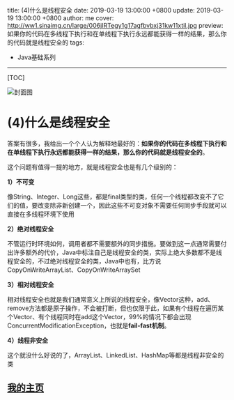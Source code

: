 title:  (4)什么是线程安全
date: 2019-03-19 13:00:00 +0800
update: 2019-03-19 13:00:00 +0800
author: me
cover: http://ww1.sinaimg.cn/large/006jIRTegy1g17agfbvbxj31kw11xtil.jpg
preview:  如果你的代码在多线程下执行和在单线程下执行永远都能获得一样的结果，那么你的代码就是线程安全的
tags:

  -  Java基础系列

---



[TOC]

![封面图]()

# (4)什么是线程安全

答案有很多，我给出一个个人认为解释地最好的：**如果你的代码在多线程下执行和在单线程下执行永远都能获得一样的结果，那么你的代码就是线程安全的**。

这个问题有值得一提的地方，就是线程安全也是有几个级别的：

**1）不可变**

像String、Integer、Long这些，都是final类型的类，任何一个线程都改变不了它们的值，要改变除非新创建一个，因此这些不可变对象不需要任何同步手段就可以直接在多线程环境下使用

**2）绝对线程安全**

不管运行时环境如何，调用者都不需要额外的同步措施。要做到这一点通常需要付出许多额外的代价，Java中标注自己是线程安全的类，实际上绝大多数都不是线程安全的，不过绝对线程安全的类，Java中也有，比方说CopyOnWriteArrayList、CopyOnWriteArraySet

**3）相对线程安全**

相对线程安全也就是我们通常意义上所说的线程安全，像Vector这种，add、remove方法都是原子操作，不会被打断，但也仅限于此，如果有个线程在遍历某个Vector、有个线程同时在add这个Vector，99%的情况下都会出现ConcurrentModificationException，也就是**fail-fast机制**。

**4）线程非安全**

这个就没什么好说的了，ArrayList、LinkedList、HashMap等都是线程非安全的类


## [我的主页](https://suveng.github.io/blog/)